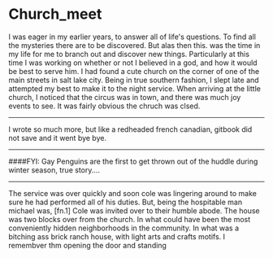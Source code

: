 # Church_meet

I was eager in my earlier years, to answer all of life's questions. To find all the mysteries there are to be discovered. But alas then this. was the time in my life for me to branch out and discover new things. Particularly at this time I was working on whether or not I believed in a god, and how it would be best to serve him. I had found a cute church on the corner of one of the main streets in salt lake city. Being in true southern fashion, I slept late and attempted my best to make it to the night service. When arriving at the little church, I noticed that the circus was in town, and there was much joy events to see. It was fairly obvious the chruch was clsed.

----

I wrote so much more, but like a redheaded french canadian, gitbook did not save and it went bye bye. 

----

####FYI: Gay Penguins are the first to get thrown out of the huddle during winter season, true story....

----

The service was over quickly and soon cole was lingering around to make sure he had performed all of his duties. But, being the hospitable man michael was, [fn.1] Cole was invited over to their humble abode. The house was two blocks over from the church. In what could have been the most conveniently hidden neighborhoods in the community. In what was a bitching ass brick ranch house, with light arts and crafts motifs. I remembver thm opening the door and standing 